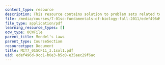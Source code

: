 ```yaml
---
content_type: resource
description: This resource contains solution to problem sets related to mendel's law.
file: /media/courses/7-01sc-fundamentals-of-biology-fall-2011/edef496d9cc1b0e3b5c0e35aec29f6ac_MIT7_01SCF11_3.1sol1.pdf
file_type: application/pdf
learning_resource_types: []
ocw_type: OCWFile
parent_title: Mendel's Laws
parent_type: CourseSection
resourcetype: Document
title: MIT7_01SCF11_3.1sol1.pdf
uid: edef496d-9cc1-b0e3-b5c0-e35aec29f6ac
---
```

